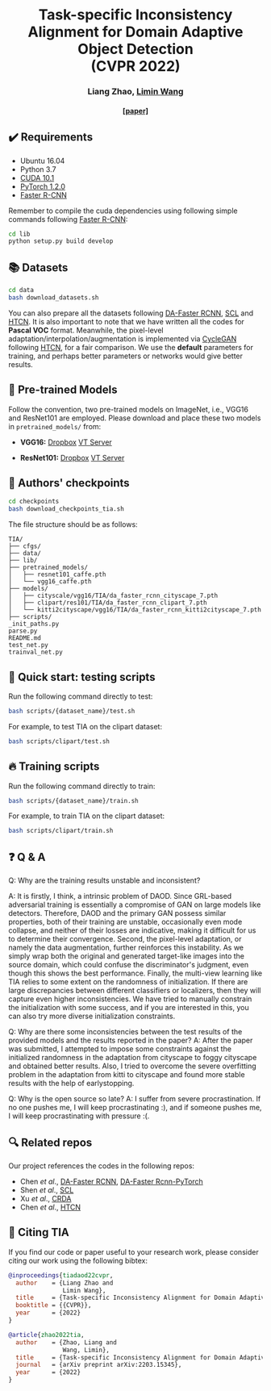 <div align="center">
  <h1>Task-specific Inconsistency Alignment for Domain Adaptive Object Detection <br> (CVPR 2022)</h1>
</div>

<div align="center">
  <h3><a>Liang Zhao</a>, <a href=https://wanglimin.github.io/>Limin Wang</a></h3>
</div>

<div align="center">
  <h4> <a href=https://arxiv.org/abs/2203.15345>[paper]</a></h4>
</div>

## :heavy_check_mark: Requirements
* Ubuntu 16.04
* Python 3.7
* [CUDA 10.1](https://developer.nvidia.com/cuda-toolkit)
* [PyTorch 1.2.0](https://pytorch.org)
* [Faster R-CNN](https://github.com/jwyang/faster-rcnn.pytorch/tree/pytorch-1.0)

Remember to compile the cuda dependencies using following simple commands following [Faster R-CNN](https://github.com/jwyang/faster-rcnn.pytorch/tree/pytorch-1.0):
```bash
cd lib
python setup.py build develop
```

## :books: Datasets
```bash
cd data
bash download_datasets.sh
```

You can also prepare all the datasets following [DA-Faster RCNN](https://github.com/yuhuayc/da-faster-rcnn), [SCL](https://github.com/harsh-99/SCL) and [HTCN](https://github.com/chaoqichen/HTCN).
It is also important to note that we have written all the codes for **Pascal VOC** format.
Meanwhile, the pixel-level adaptation/interpolation/augmentation is implemented via [CycleGAN](https://github.com/junyanz/pytorch-CycleGAN-and-pix2pix) following [HTCN](https://github.com/chaoqichen/HTCN), for a fair comparison.
We use the **default** parameters for training, and perhaps better parameters or networks would give better results. 

## :bell: Pre-trained Models

Follow the convention, two pre-trained models on ImageNet, i.e., VGG16 and ResNet101 are employed. 
Please download and place these two models in `pretrained_models/` from:
* **VGG16:** [Dropbox](https://www.dropbox.com/s/s3brpk0bdq60nyb/vgg16_caffe.pth?dl=0)  [VT Server](https://filebox.ece.vt.edu/~jw2yang/faster-rcnn/pretrained-base-models/vgg16_caffe.pth)

* **ResNet101:** [Dropbox](https://www.dropbox.com/s/iev3tkbz5wyyuz9/resnet101_caffe.pth?dl=0)  [VT Server](https://filebox.ece.vt.edu/~jw2yang/faster-rcnn/pretrained-base-models/resnet101_caffe.pth)

## :deciduous_tree: Authors' checkpoints

```bash
cd checkpoints
bash download_checkpoints_tia.sh
```
The file structure should be as follows:

    TIA/
    ├── cfgs/
    ├── data/
    ├── lib/
    ├── pretrained_models/
    │   ├── resnet101_caffe.pth
    │   └── vgg16_caffe.pth
    ├── models/
    │   ├── cityscale/vgg16/TIA/da_faster_rcnn_cityscape_7.pth
    │   ├── clipart/res101/TIA/da_faster_rcnn_clipart_7.pth
    │   └── kitti2cityscape/vgg16/TIA/da_faster_rcnn_kitti2cityscape_7.pth
    ├── scripts/
    _init_paths.py
    parse.py
    README.md
    test_net.py
    trainval_net.py

## :pushpin: Quick start: testing scripts
Run the following command directly to test:
```bash
bash scripts/{dataset_name}/test.sh
```
For example, to test TIA on the clipart dataset:
```bash
bash scripts/clipart/test.sh
```

## :fire: Training scripts
Run the following command directly to train:
```bash
bash scripts/{dataset_name}/train.sh
```
For example, to train TIA on the clipart dataset:
```bash
bash scripts/clipart/train.sh
```

## :question: Q & A
Q: Why are the training results unstable and inconsistent?

A: It is firstly, I think, a intrinsic problem of DAOD. Since GRL-based adversarial training is essentially a compromise of GAN on large models like detectors. Therefore, DAOD and the primary GAN possess similar properties, both of their training are unstable, occasionally even mode collapse, and neither of their losses are indicative, making it difficult for us to determine their convergence.
Second, the pixel-level adaptation, or namely the data augmentation, further reinforces this instability.
As we simply wrap both the original and generated target-like images into the source domain, which could confuse the discriminator's judgment,
even though this shows the best performance. 
Finally, the multi-view learning like TIA relies to some extent on the randomness of initialization.
If there are large discrepancies between different classifiers or localizers, then they will capture even higher inconsistencies.
We have tried to manually constrain the initialization with some success, and if you are interested in this, you can also try more diverse initialization constraints.

Q: Why are there some inconsistencies between the test results of the provided models and the results reported in the paper?
A: After the paper was submitted, I attempted to impose some constraints against the initialized randomness in the adaptation from cityscape to foggy cityscape and obtained better results. Also, I tried to overcome the severe overfitting problem in the adaptation from kitti to cityscape and found more stable results with the help of earlystopping.

Q: Why is the open source so late?
A: I suffer from severe procrastination. If no one pushes me, I will keep procrastinating :), and if someone pushes me, I will keep procrastinating with pressure :(.

## :mag: Related repos
Our project references the codes in the following repos:

* Chen _et al_., [DA-Faster RCNN](https://github.com/yuhuayc/da-faster-rcnn), [DA-Faster Rcnn-PyTorch](https://github.com/tiancity-NJU/da-faster-rcnn-PyTorch)
* Shen _et al_., [SCL](https://github.com/harsh-99/SCL)
* Xu _et al_., [CRDA](https://github.com/megvii-research/CR-DA-DET)
* Chen _et al_., [HTCN](https://github.com/chaoqichen/HTCN)

## :scroll: Citing TIA
If you find our code or paper useful to your research work, please consider citing our work using the following bibtex:
```bibtex
@inproceedings{tiadaod22cvpr,
  author    = {Liang Zhao and
               Limin Wang},
  title     = {Task-specific Inconsistency Alignment for Domain Adaptive Object Detection},
  booktitle = {{CVPR}},
  year      = {2022}
}
```
```bibtex
@article{zhao2022tia,
  author    = {Zhao, Liang and 
               Wang, Limin},
  title     = {Task-specific Inconsistency Alignment for Domain Adaptive Object Detection},
  journal   = {arXiv preprint arXiv:2203.15345},
  year      = {2022}
}
```
